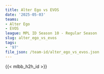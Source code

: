 ```yaml
---
title: Alter Ego vs EVOS
date: '2025-05-03'
teams:
- Alter Ego
- EVOS
league: MPL ID Season 10 - Regular Season
slug: alter_ego_vs_evos
tags:
- '97'
file_json: /team-id/alter_ego_vs_evos.json
---
```


{{< mlbb_h2h_id >}}
